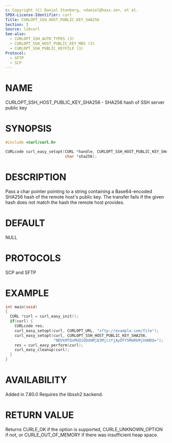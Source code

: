 ```yaml
---
c: Copyright (C) Daniel Stenberg, <daniel@haxx.se>, et al.
SPDX-License-Identifier: curl
Title: CURLOPT_SSH_HOST_PUBLIC_KEY_SHA256
Section: 3
Source: libcurl
See-also:
  - CURLOPT_SSH_AUTH_TYPES (3)
  - CURLOPT_SSH_HOST_PUBLIC_KEY_MD5 (3)
  - CURLOPT_SSH_PUBLIC_KEYFILE (3)
Protocol:
  - SFTP
  - SCP
---
```


# NAME

CURLOPT_SSH_HOST_PUBLIC_KEY_SHA256 - SHA256 hash of SSH server public key

# SYNOPSIS

~~~c
#include <curl/curl.h>

CURLcode curl_easy_setopt(CURL *handle, CURLOPT_SSH_HOST_PUBLIC_KEY_SHA256,
                          char *sha256);
~~~

# DESCRIPTION

Pass a char pointer pointing to a string containing a Base64-encoded SHA256
hash of the remote host's public key. The transfer fails if the given hash
does not match the hash the remote host provides.

# DEFAULT

NULL

# PROTOCOLS

SCP and SFTP

# EXAMPLE

~~~c
int main(void)
{
  CURL *curl = curl_easy_init();
  if(curl) {
    CURLcode res;
    curl_easy_setopt(curl, CURLOPT_URL, "sftp://example.com/file");
    curl_easy_setopt(curl, CURLOPT_SSH_HOST_PUBLIC_KEY_SHA256,
                     "NDVkMTQxMGQ1ODdmMjQ3MjczYjAyOTY5MmRkMjVmNDQ=");
    res = curl_easy_perform(curl);
    curl_easy_cleanup(curl);
  }
}
~~~

# AVAILABILITY

Added in 7.80.0
Requires the libssh2 backend.

# RETURN VALUE

Returns CURLE_OK if the option is supported, CURLE_UNKNOWN_OPTION if not, or
CURLE_OUT_OF_MEMORY if there was insufficient heap space.
